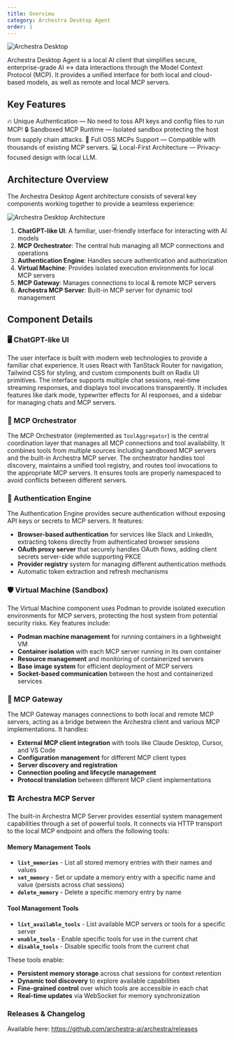 ```yaml
---
title: Overview
category: Archestra Desktop Agent
order: 1
---
```


![Archestra Desktop](/docs/desktop_screenshot.png)

Archestra Desktop Agent is a local AI client that simplifies secure, enterprise-grade AI <-> data interactions through the Model Context Protocol (MCP). It provides a unified interface for both local and cloud-based models, as well as remote and local MCP servers.

## Key Features

🔥 Unique Authentication — No need to toss API keys and config files to run MCP!
🔒 Sandboxed MCP Runtime — Isolated sandbox protecting the host from supply chain attacks.
🔌 Full OSS MCPs Support — Compatible with thousands of existing MCP servers.
💻 Local-First Architecture — Privacy-focused design with local LLM.

## Architecture Overview

The Archestra Desktop Agent architecture consists of several key components working together to provide a seamless experience:

![Archestra Desktop Architecture](/docs/architecture.png)

1. **ChatGPT-like UI**: A familiar, user-friendly interface for interacting with AI models
2. **MCP Orchestrator**: The central hub managing all MCP connections and operations
3. **Authentication Engine**: Handles secure authentication and authorization
4. **Virtual Machine**: Provides isolated execution environments for local MCP servers
5. **MCP Gateway**: Manages connections to local & remote MCP servers
6. **Archestra MCP Server**: Built-in MCP server for dynamic tool management

## Component Details

### 🖥️ ChatGPT-like UI

The user interface is built with modern web technologies to provide a familiar chat experience. It uses React with TanStack Router for navigation, Tailwind CSS for styling, and custom components built on Radix UI primitives. The interface supports multiple chat sessions, real-time streaming responses, and displays tool invocations transparently. It includes features like dark mode, typewriter effects for AI responses, and a sidebar for managing chats and MCP servers.

### 🎯 MCP Orchestrator

The MCP Orchestrator (implemented as `ToolAggregator`) is the central coordination layer that manages all MCP connections and tool availability. It combines tools from multiple sources including sandboxed MCP servers and the built-in Archestra MCP server. The orchestrator handles tool discovery, maintains a unified tool registry, and routes tool invocations to the appropriate MCP servers. It ensures tools are properly namespaced to avoid conflicts between different servers.

### 🔐 Authentication Engine

The Authentication Engine provides secure authentication without exposing API keys or secrets to MCP servers. It features:

- **Browser-based authentication** for services like Slack and LinkedIn, extracting tokens directly from authenticated browser sessions
- **OAuth proxy server** that securely handles OAuth flows, adding client secrets server-side while supporting PKCE
- **Provider registry** system for managing different authentication methods
- Automatic token extraction and refresh mechanisms

### 🛡️ Virtual Machine (Sandbox)

The Virtual Machine component uses Podman to provide isolated execution environments for MCP servers, protecting the host system from potential security risks. Key features include:

- **Podman machine management** for running containers in a lightweight VM
- **Container isolation** with each MCP server running in its own container
- **Resource management** and monitoring of containerized servers
- **Base image system** for efficient deployment of MCP servers
- **Socket-based communication** between the host and containerized services

### 🔌 MCP Gateway

The MCP Gateway manages connections to both local and remote MCP servers, acting as a bridge between the Archestra client and various MCP implementations. It handles:

- **External MCP client integration** with tools like Claude Desktop, Cursor, and VS Code
- **Configuration management** for different MCP client types
- **Server discovery and registration**
- **Connection pooling and lifecycle management**
- **Protocol translation** between different MCP client implementations

### 🏗️ Archestra MCP Server

The built-in Archestra MCP Server provides essential system management capabilities through a set of powerful tools. It connects via HTTP transport to the local MCP endpoint and offers the following tools:

#### Memory Management Tools

- **`list_memories`** - List all stored memory entries with their names and values
- **`set_memory`** - Set or update a memory entry with a specific name and value (persists across chat sessions)
- **`delete_memory`** - Delete a specific memory entry by name

#### Tool Management Tools

- **`list_available_tools`** - List available MCP servers or tools for a specific server
- **`enable_tools`** - Enable specific tools for use in the current chat
- **`disable_tools`** - Disable specific tools from the current chat

These tools enable:

- **Persistent memory storage** across chat sessions for context retention
- **Dynamic tool discovery** to explore available capabilities
- **Fine-grained control** over which tools are accessible in each chat
- **Real-time updates** via WebSocket for memory synchronization

### Releases & Changelog

Available here: https://github.com/archestra-ai/archestra/releases
